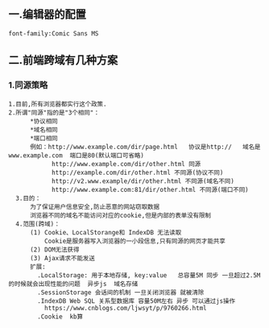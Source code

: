##  一.编辑器的配置  
    font-family:Comic Sans MS  
## 二.前端跨域有几种方案  
### 1.同源策略  
    1.目前,所有浏览器都实行这个政策.   
    2.所谓"同源"指的是"3个相同"：  
          *协议相同  
          *域名相同  
          *端口相同  
          例如：http://www.example.com/dir/page.html   协议是http://   域名是www.example.com  端口是80(默认端口可省略)  
                http://www.example.com/dir/other.html 同源  
                http://example.com/dir/other.html 不同源(协议不同)  
                http://v2.www.example/dir/other.html 不同源(域名不同)
                http://www.example.com:81/dir/other.html 不同源(端口不同)  
      3.目的：  
          为了保证用户信息安全,防止恶意的网站窃取数据  
          浏览器不同的域名不能访问对应的cookie,但是内部的表单没有限制  
      4.范围(跨域)：  
          (1) Cookie、LocalStorange和 IndexDB 无法读取  
              Cookie是服务器写入浏览器的一小段信息,只有同源的网页才能共享  
          (2) DOM无法获得  
          (3) Ajax请求不能发送  
          扩展:  
            .LocalStorage: 用于本地存储, key:value   总容量5M 同步 一旦超过2.5M的时候就会出现性能的问题  异步js  域名存储  
            .SessionStorage 会话间的机制 一旦关闭浏览器 就被清除  
            .IndexDB Web SQL 关系型数据库 容量50M左右 异步 可以通过js操作  
              https://www.cnblogs.com/ljwsyt/p/9760266.html  
            .Cookie  kb算  